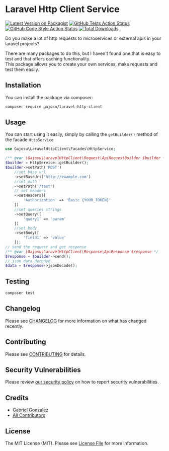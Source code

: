 # Laravel Http Client Service

[![Latest Version on Packagist](https://img.shields.io/packagist/v/gajosu/laravel-http-client.svg?style=flat-square)](https://packagist.org/packages/gajosu/laravel-http-client)
[![GitHub Tests Action Status](https://img.shields.io/github/workflow/status/gajosu/laravel-http-client/run-tests?label=tests)](https://github.com/gajosu/laravel-http-client/actions?query=workflow%3Arun-tests+branch%3Amain)
[![GitHub Code Style Action Status](https://img.shields.io/github/workflow/status/gajosu/laravel-http-client/Check%20&%20fix%20styling?label=code%20style)](https://github.com/gajosu/laravel-http-client/actions?query=workflow%3A"Check+%26+fix+styling"+branch%3Amain)
[![Total Downloads](https://img.shields.io/packagist/dt/gajosu/laravel-http-client.svg?style=flat-square)](https://packagist.org/packages/gajosu/laravel-http-client)

Do you make a lot of http requests to microservices or external apis in your laravel projects?

There are many packages to do this, but I haven't found one that is easy to test and that offers caching functionality.<br>
This package allows you to create your own services, make requests and test them easily.


## Installation

You can install the package via composer:

```bash
composer require gajosu/laravel-http-client
```

## Usage

You can start using it easily, simply by calling the `getBuilder()` method of the facade `HttpService`

```php
use Gajosu\LaravelHttpClient\Facades\HttpService;

/** @var \Gajosu\LaravelHttpClient\Request\ApiRequestBuilder $builder */
$builder = HttpService::getBuilder();
$builder->setPath('POST')
    //set base url
    ->setBaseUri('http://example.com')
    //set path
    ->setPath('/test')
    // set headers
    ->setHeaders([
        'Authorization' => 'Basic {YOUR_TOKEN}'
    ])
    //set queries strings
    ->setQuery([
        'query1' => 'param'
    ])
    //set body
    ->setBody([
        'field1' => 'value'
    ]);
// send the request and get response
/** @var \Gajosu\LaravelHttpClient\Response\ApiResponse $response */
$response = $builder->send();
// json data decoded
$data = $response->jsonDecode();
```

## Testing

```bash
composer test
```

## Changelog

Please see [CHANGELOG](CHANGELOG.md) for more information on what has changed recently.

## Contributing

Please see [CONTRIBUTING](https://github.com/gajosu/.github/blob/main/CONTRIBUTING.md) for details.

## Security Vulnerabilities

Please review [our security policy](../../security/policy) on how to report security vulnerabilities.

## Credits

- [Gabriel Gonzalez](https://github.com/gajosu)
- [All Contributors](../../contributors)

## License

The MIT License (MIT). Please see [License File](LICENSE.md) for more information.

